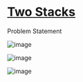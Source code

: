 # [Two Stacks](https://www.codingninjas.com/codestudio/problems/two-stacks_983634?leftPanelTab=0%3Fsource%3Dyoutube&campaign=YouTube_CodestudioLovebabbar5thfeb&utm_source=youtube&utm_medium=affiliate&utm_campaign=YouTube_CodestudioLovebabbar5thfeb)

Problem Statement

![image](https://user-images.githubusercontent.com/97858274/223365274-25d9c3b7-ae15-45f8-a6ff-aa1408d895b9.png)

![image](https://user-images.githubusercontent.com/97858274/223365347-bda405e7-4c2a-4a1c-b53b-e6251f73856a.png)

![image](https://user-images.githubusercontent.com/97858274/223365432-29258a52-c143-46c4-b858-47c14b339e57.png)

